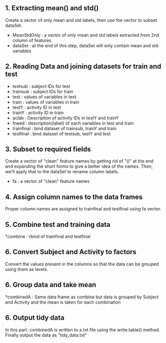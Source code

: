 ## 1. Extracting mean() and std()
Create a vector of only mean and std labels, then use the vector to subset dataSet.
* MeanStdOnly : a vector of only mean and std labels extracted from 2nd column of features
* dataSet : at the end of this step, dataSet will only contain mean and std variables

## 2. Reading Data and joining datasets for train and test
* testsub : subject IDs for test
* trainsub  : subject IDs for train
* test : values of variables in test
* train : values of variables in train
* testY : activity ID in test
* trainY : activity ID in train
* aclab : Description of activity IDs in testY and trainY
* fneed : description(label) of each variables in test and train
* trainfinal : bind dataset of trainsub, trainY and train
* testfinal : bind dataset of testsub, testY and test

## 3. Subset to required fields
Create a vector of "clean" feature names by getting rid of "()" at the end and expanding the short forms to give a better idea of the names. Then, we'll apply that to the dataSet to rename column labels.
* fa : a vector of "clean" feature names 

## 4. Assign column names to the data frames
Proper column names are assigned to trainfinal and testfinal using fa vector.


## 5. Combine test and training data
*combine : rbind of trainfinal and testfinal


## 6. Convert Subject and Activity to factors
Convert the values present in the columns so that the data can be grouped using them as levels.

## 6. Group data and take mean
*combinedA : Same data frame as combine but data is grouped by Subject and Activity and the mean is taken for each combination

## 6. Output tidy data
In this part, combinedA is written to a txt file using the write.table() method. Finally output the data as "tidy_data.txt"

